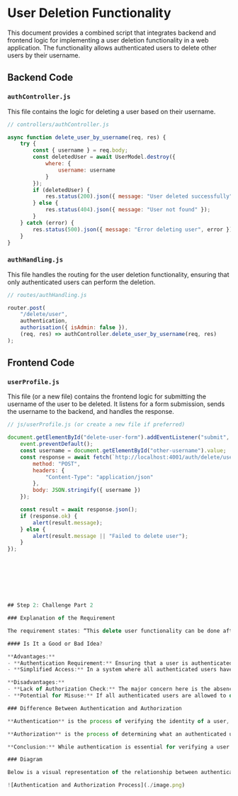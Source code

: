 
# User Deletion Functionality

This document provides a combined script that integrates backend and frontend logic for implementing a user deletion functionality in a web application. The functionality allows authenticated users to delete other users by their username.

## Backend Code

### `authController.js`

This file contains the logic for deleting a user based on their username.

```javascript
// controllers/authController.js

async function delete_user_by_username(req, res) {
    try {
        const { username } = req.body;
        const deletedUser = await UserModel.destroy({
            where: {
                username: username
            }
        });
        if (deletedUser) {
            res.status(200).json({ message: "User deleted successfully" });
        } else {
            res.status(404).json({ message: "User not found" });
        }
    } catch (error) {
        res.status(500).json({ message: "Error deleting user", error });
    }
}
```

### `authHandling.js`

This file handles the routing for the user deletion functionality, ensuring that only authenticated users can perform the deletion.

```javascript
// routes/authHandling.js

router.post(
    "/delete/user",
    authentication,
    authorisation({ isAdmin: false }),
    (req, res) => authController.delete_user_by_username(req, res)
);
```

## Frontend Code

### `userProfile.js`

This file (or a new file) contains the frontend logic for submitting the username of the user to be deleted. It listens for a form submission, sends the username to the backend, and handles the response.

```javascript
// js/userProfile.js (or create a new file if preferred)

document.getElementById("delete-user-form").addEventListener("submit", async (event) => {
    event.preventDefault();
    const username = document.getElementById("other-username").value;
    const response = await fetch(`http://localhost:4001/auth/delete/user`, {
        method: "POST",
        headers: {
            "Content-Type": "application/json"
        },
        body: JSON.stringify({ username })
    });

    const result = await response.json();
    if (response.ok) {
        alert(result.message);
    } else {
        alert(result.message || "Failed to delete user");
    }
});








## Step 2: Challenge Part 2

### Explanation of the Requirement

The requirement states: “This delete user functionality can be done after authentication.” Based on my understanding of authentication and authorization, this requirement has both advantages and disadvantages.

#### Is It a Good or Bad Idea?

**Advantages:**
- **Authentication Requirement:** Ensuring that a user is authenticated before allowing actions such as deleting another user is a fundamental security measure. It confirms that the user attempting the action is indeed a legitimate user of the system.
- **Simplified Access:** In a system where all authenticated users have equal privileges, allowing such actions after authentication may be appropriate.

**Disadvantages:**
- **Lack of Authorization Check:** The major concern here is the absence of an authorization check. Authentication verifies the identity of the user, but it does not verify whether the user is permitted to perform a specific action. Allowing deletion solely after authentication can lead to unauthorized actions, such as users deleting accounts they should not have access to.
- **Potential for Misuse:** If all authenticated users are allowed to delete accounts, it could result in abuse or accidental deletion of important accounts.

### Difference Between Authentication and Authorization

**Authentication** is the process of verifying the identity of a user, typically through credentials like a username and password.

**Authorization** is the process of determining what an authenticated user is allowed to do within the system, including permissions and access levels.

**Conclusion:** While authentication is essential for verifying a user's identity, authorization is crucial for ensuring that the user has the appropriate permissions to perform specific actions. Therefore, relying solely on authentication for actions like deleting users without incorporating proper authorization is not advisable.

### Diagram

Below is a visual representation of the relationship between authentication and authorization:

![Authentication and Authorization Process](./image.png)


